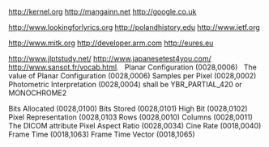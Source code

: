 http://kernel.org http://mangainn.net http://google.co.uk

http://www.lookingforlyrics.org http://polandhistory.edu http://www.ietf.org

http://www.mitk.org http://developer.arm.com http://eures.eu 

http://www.jlptstudy.net/ http://www.japanesetest4you.com/ http://www.sansot.fr/vocab.html. 
 
Planar Configuration (0028,0006) 
 
The value of Planar Configuration (0028,0006) 
Samples per Pixel (0028,0002) 
Photometric Interpretation (0028,0004) shall be YBR_PARTIAL_420 or MONOCHROME2

Bits Allocated (0028,0100)
Bits Stored (0028,0101) 
High Bit (0028,0102)
Pixel Representation (0028,0103
Rows (0028,0010)
Columns (0028,0011) 
The DICOM attribute Pixel Aspect Ratio (0028,0034) 
Cine Rate (0018,0040) 
Frame Time (0018,1063)
Frame Time Vector (0018,1065)
